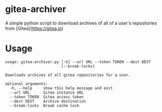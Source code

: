 # gitea-archiver

A simple python script to download archives of all of a user's repositories from [Gitea[(https://gitea.io)

# Usage

```
usage: gitea-archiver.py [-h] --url URL --token TOKEN --dest DEST
                         [--break-locks]

Downloads archives of all gitea repositories for a user.

optional arguments:
  -h, --help     show this help message and exit
  --url URL      Gitea instance URL
  --token TOKEN  Gitea access token
  --dest DEST    Archive destination
  --break-locks  Break cache lock
  ```
